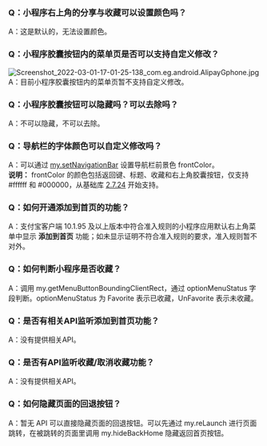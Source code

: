 ### Q：小程序右上角的分享与收藏可以设置颜色吗？
A：这是默认的，无法设置颜色。

### Q：小程序胶囊按钮内的菜单页是否可以支持自定义修改？
![Screenshot_2022-03-01-17-01-25-138_com.eg.android.AlipayGphone.jpg](https://cdn.nlark.com/yuque/0/2022/jpeg/179989/1646125456044-f81c2702-8a8a-4daf-adeb-aa2315be7611.jpeg#align=left&display=inline&height=118&margin=%5Bobject%20Object%5D&name=Screenshot_2022-03-01-17-01-25-138_com.eg.android.AlipayGphone.jpg&originHeight=212&originWidth=1080&size=37001&status=done&style=stroke&width=600)<br />
A：目前小程序胶囊按钮内的菜单页暂不支持自定义修改。

### Q：小程序胶囊按钮可以隐藏吗？可以去除吗？
A：不可以隐藏，不可以去除。

### Q：导航栏的字体颜色可以自定义修改吗？ 
A：可以通过 [my.setNavigationBar](https://opendocs.alipay.com/mini/api/xwq8e6) 设置导航栏前景色 frontColor。<br />
**说明：** frontColor 的颜色包括返回键、标题、收藏和右上角胶囊按钮，仅支持 #ffffff 和 #000000，从基础库 [2.7.24](https://opendocs.alipay.com/mini/framework/lib) 开始支持。

### Q：如何开通添加到首页的功能？
A：支付宝客户端 10.1.95 及以上版本中符合准入规则的小程序应用默认右上角菜单中显示 **添加到首页** 功能；如未显示证明不符合准入规则的要求，准入规则暂不对外。

### Q：如何判断小程序是否收藏？
A：调用 my.getMenuButtonBoundingClientRect，通过 optionMenuStatus 字段判断。optionMenuStatus 为 Favorite 表示已收藏，UnFavorite 表示未收藏。

### Q：是否有相关API监听添加到首页功能？
A：没有提供相关API。

### Q：是否有API监听收藏/取消收藏功能？
A：没有提供相关API。

### Q：如何隐藏页面的回退按钮？
A：暂无 API 可以直接隐藏页面的回退按钮。可以先通过 my.reLaunch 进行页面跳转，在被跳转的页面里调用 my.hideBackHome 隐藏返回首页按钮。

